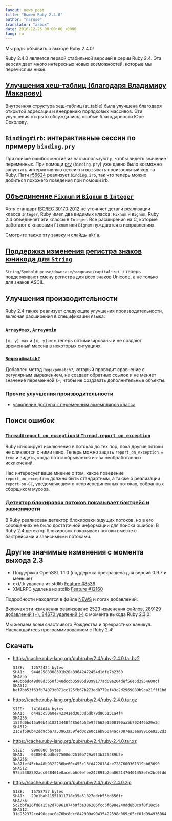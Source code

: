 ```yaml
---
layout: news_post
title: "Вышел Ruby 2.4.0"
author: "naruse"
translator: "arbox"
date: 2016-12-25 00:00:00 +0000
lang: ru
---
```


Мы рады объявить о выходе Ruby 2.4.0!

Ruby 2.4.0 является первой стабильной версией в серии Ruby 2.4. Эта версия дает
много интересных новых возможностей, которые мы перечислим ниже.

## [Улучшения хеш-таблиц (благодаря Владимиру Макарову)](https://bugs.ruby-lang.org/issues/12142)

Внутренняя структура хеш-таблиц (st_table) была улучшена благодаря открытой
адресации и внедрению порядковых массивов.
Эти улучшения открыто обсуждались, особые благодарности Юре Соколову.

## `Binding#irb`: интерактивные сессии по примеру `binding.pry`

При поиске ошибок многие из нас используют `p`, чтобы видеть значение переменных.
При помощи [pry](https://github.com/pry/pry) (`binding.pry`) уже давно было
возможно запустить интерактивную сессию и вызывать произвольный код на Ruby.
Патч [r56624](https://github.com/ruby/ruby/commit/493e48897421d176a8faf0f0820323d79ecdf94a)
реализует `binding.irb`, так что теперь можно добиться похожего поведения
при помощи irb.

## [Объединение `Fixnum` и `Bignum` в `Integer`](https://bugs.ruby-lang.org/issues/12005)

Хотя стандарт [ISO/IEC 30170:2012](http://www.iso.org/iso/iso_catalogue/catalogue_tc/catalogue_detail.htm?csnumber=59579)
не уточняет детали реализации класса `Integer`, Ruby имел два видимых класса:
`Fixnum` и `Bignum`. Ruby 2.4 объединяет эти классы в `Integer`.
Все расширения на С, которые работают с классами `Fixnum` или `Bignum` нуждаются
в исправлениях.

Смотрите также эту [заявку](https://bugs.ruby-lang.org/issues/12005) и
[слайды akr'а](http://www.a-k-r.org/pub/2016-09-08-rubykaigi-unified-integer.pdf).

## [Поддержка изменения регистра знаков юникода для `String`](https://bugs.ruby-lang.org/issues/10085)

`String/Symbol#upcase/downcase/swapcase/capitalize(!)` теперь поддерживают
смену регистра для всех знаков Unicode, а не только для знаков ASCII.

## Улучшения производительности

Ruby 2.4 также реализует следующие улучшения производительности, включая
расширения в спецификации языка:

### [`Array#max`, `Array#min`](https://bugs.ruby-lang.org/issues/12172)

`[x, y].max` и `[x, y].min` теперь оптимизированы и не создают временный
массив в некоторых ситуациях.

### [`Regexp#match?`](https://bugs.ruby-lang.org/issues/8110)

Добавлен метод `Regexp#match?`, который проводит сравнение с регулярным выражением,
не создает обратных ссылок и не меняет значение переменной `$~`,
чтобы не создавать дополнительные объекты.

### Прочие улучшения производительности

* [ускорение доступа к переменным экземпляров класса](https://bugs.ruby-lang.org/issues/12274)

## Поиск ошибок

### [`Thread#report_on_exception` и `Thread.report_on_exception`](https://bugs.ruby-lang.org/issues/6647)

Ruby игнорирует исключения в потоках до тех пор, пока другие потоки не сливаются
с ними явно. Теперь можно задать `report_on_exception = true` и видеть, когда поток
обрывается из-за необработанных исключений.

Нас интересует ваше мнение о том, какое поведение `report_on_exception`
должно быть стандартным, а также о реализации `report-on-GC`, уведомляющем
о неприсоединенных потоках, собранных сборщиком мусора.

### [Детектор блокировок потоков показывает бэктрейс и зависимости](https://bugs.ruby-lang.org/issues/8214)

В Ruby реализован детектор блокировки ждущих потоков, но в его сообщениях не было
достаточной информации для поиска ошибок. В Ruby 2.4 детектор блокировок показывает
потоки вместе с бэктрейсами и зависимыми потоками.

## Другие значимые изменения с момента выхода 2.3

* Поддержка OpenSSL 1.1.0 (поддержка прекращена для версий 0.9.7 и меньше)
* ext/tk удалена из stdlib [Feature #8539](https://bugs.ruby-lang.org/issues/8539)
* XMLRPC удалена из stdlib [Feature #12160](https://bugs.ruby-lang.org/issues/12160)

Подробности находятся в файле [NEWS](https://github.com/ruby/ruby/blob/v2_4_0/NEWS)
и логах добавлений.

Включая эти изменения реализовано
[2523 изменения файлов, 289129 добавлений (+), 84670 удалений (-)](https://github.com/ruby/ruby/compare/v2_3_0...v2_4_0)
с момента выхода Ruby 2.3.0!

Мы желаем всем счастливого Рождества и прекрастных каникул. Наслаждайтесь
программированием с Ruby 2.4!

## Скачать

* <https://cache.ruby-lang.org/pub/ruby/2.4/ruby-2.4.0.tar.bz2>

      SIZE:   12572424 bytes
      SHA1:   944d2588308391b20a89642472454d1dfe7b2360
      SHA256: 440bbbdc49d08d3650f340dccb35986d9399177ad69a204def56e5d3954600cf
      SHA512: bef7bb53f63fb74073d071cc125fb67b273ed0779ef43c2d2969089b9ca21fff1bd012281c5b748f7a3c24dd26e71730d7248c05a01cb23ab2089eb4d02115fe

* <https://cache.ruby-lang.org/pub/ruby/2.4/ruby-2.4.0.tar.gz>

      SIZE:   14104044 bytes
      SHA1:   d44a3c50a0e742341ed3033d5db79d865151a4f4
      SHA256: 152fd0bd15a90b4a18213448f485d4b53e9f7662e1508190aa5b702446b29e3d
      SHA512: 21c9f596b42dd9cba7a53963a59fed0c2e0c1eb960a4ac7087ea3eaa991ce9252d32639e1edcb75b1d709bc07c4820a6dc336ab427d0643c6e6498e0eacdbc8b

* <https://cache.ruby-lang.org/pub/ruby/2.4/ruby-2.4.0.tar.xz>

      SIZE:   9906880 bytes
      SHA1:   038804bbd0e77508dd2510b729a9f3b325489b2e
      SHA256: 3a87fef45cba48b9322236be60c455c13fd4220184ce7287600361319bb63690
      SHA512: 975a5388592adc038461e0acebb6c0efee242891b2ea8621476401458efe2bc0fdd317d3bf99beb745b0b3808410efdff33862da29c95c027f457943721e3ab6

* <https://cache.ruby-lang.org/pub/ruby/2.4/ruby-2.4.0.zip>

      SIZE:   15758757 bytes
      SHA1:   29e1bab11551011718c35a51827edcb55bd656fc
      SHA256: 5c2bbfa26fd6a15a2d70961874b0f3a386206fcc5f698e240dd8b0c9f0f18c5e
      SHA512: 31d932372ce490eeac0a70bc8dcf842909a90435422398d069c05cf01d994936064b8f4e60879e28a8655c1296eb8e180e348cb95e001ed6ca73cda0ff77de23
